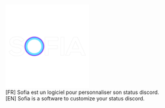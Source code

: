 <img src="https://raw.githubusercontent.com/TaiStudio/Sofia/main/LOGO_SOFIA.png" width="45%" style="margin: 0 auto"></img><br />
[FR] Sofia est un logiciel pour personnaliser son status discord. <br />
[EN] Sofia is a software to customize your status discord.
